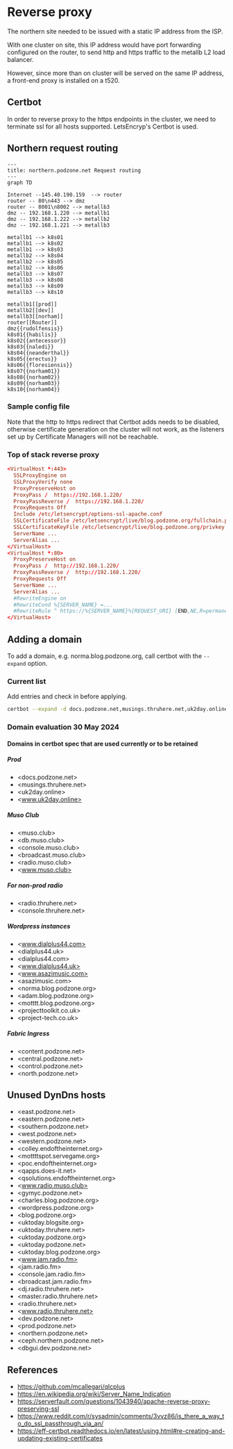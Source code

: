 # Reverse proxy

The northern site needed to be issued with a static IP address from the ISP.

With one cluster on site, this IP address would have port forwarding configured on the router, to send http and https traffic to the metallb L2 load balancer.

However, since more than on cluster will be served on the same IP address, a front-end proxy is installed on a t520.

## Certbot

In order to reverse proxy to the https endpoints in the cluster, we need to terminate ssl for all hosts supported. LetsEncryp's Certbot is used.

## Northern request routing

```mermaid
---
title: northern.podzone.net Request routing
---
graph TD

Internet --145.40.190.159  --> router
router -- 80\n443 --> dmz
router -- 8001\n8002 --> metallb3
dmz -- 192.168.1.220 --> metallb1
dmz -- 192.168.1.222 --> metallb2
dmz -- 192.168.1.221 --> metallb3

metallb1 --> k8s01
metallb1 --> k8s02
metallb1 --> k8s03
metallb2 --> k8s04
metallb2 --> k8s05
metallb2 --> k8s06
metallb3 --> k8s07
metallb3 --> k8s08
metallb3 --> k8s09
metallb3 --> k8s10

metallb1[[prod]]
metallb2[[dev]]
metallb3[[norham]]
router[[Router]]
dmz{{rudolfensis}}
k8s01{{habilis}}
k8s02{{antecessor}}
k8s03{{naledi}}
k8s04{{neanderthal}}
k8s05{{erectus}}
k8s06{{floresiensis}}
k8s07{{norham01}}
k8s08{{norham02}}
k8s09{{norham03}}
k8s10{{norham04}}
```

### Sample config file

Note that the http to https redirect that Certbot adds needs to be disabled, otherwise certificate generation on the cluster will not work, as the listeners set up by Certificate Managers will not be reachable.

### Top of stack reverse proxy

```conf
<VirtualHost *:443>
  SSLProxyEngine on
  SSLProxyVerify none
  ProxyPreserveHost on
  ProxyPass /  https://192.168.1.220/
  ProxyPassReverse /  https://192.168.1.220/
  ProxyRequests Off
  Include /etc/letsencrypt/options-ssl-apache.conf
  SSLCertificateFile /etc/letsencrypt/live/blog.podzone.org/fullchain.pem
  SSLCertificateKeyFile /etc/letsencrypt/live/blog.podzone.org/privkey.pem
  ServerName ...
  ServerAlias ...
</VirtualHost>
<VirtualHost *:80>
  ProxyPreserveHost on
  ProxyPass /  http://192.168.1.220/
  ProxyPassReverse /  http://192.168.1.220/
  ProxyRequests Off
  ServerName ...
  ServerAlias ...
  #RewriteEngine on
  #RewriteCond %{SERVER_NAME} =...
  #RewriteRule ^ https://%{SERVER_NAME}%{REQUEST_URI} [END,NE,R=permanent]
</VirtualHost>
```

## Adding a domain

To add a domain, e.g. norma.blog.podzone.org, call certbot with the `--expand` option.

### Current list

Add entries and check in before applying.

```bash
certbot --expand -d docs.podzone.net,musings.thruhere.net,uk2day.online,www.uk2day.online,muso.club,db.muso.club,console.muso.club,broadcast.muso.club,radio.muso.club,www.muso.club,radio.thruhere.net,console.thruhere.net,norma.blog.podzone.org,content.podzone.net,dialplus44.com,www.dialplus44.com
```

### Domain evaluation 30 May 2024

#### Domains in certbot spec that are used currently or to be retained

##### Prod

- <docs.podzone.net>
- <musings.thruhere.net>
- <uk2day.online>
- <www.uk2day.online>

##### Muso Club

- <muso.club>
- <db.muso.club>
- <console.muso.club>
- <broadcast.muso.club>
- <radio.muso.club>
- <www.muso.club>

##### For non-prod radio

- <radio.thruhere.net>
- <console.thruhere.net>

##### Wordpress instances

- <www.dialplus44.com>
- <dialplus44.uk>
- <dialplus44.com>
- <www.dialplus44.uk>
- <www.asazimusic.com>
- <asazimusic.com>
- <norma.blog.podzone.org>
- <adam.blog.podzone.org>
- <motttt.blog.podzone.org>
- <projecttoolkit.co.uk>
- <project-tech.co.uk>

##### Fabric Ingress

- <content.podzone.net>
- <central.podzone.net>
- <control.podzone.net>
- <north.podzone.net>

## Unused DynDns hosts

- <east.podzone.net>
- <eastern.podzone.net>
- <southern.podzone.net>
- <west.podzone.net>
- <western.podzone.net>
- <colley.endoftheinternet.org>
- <mottttspot.servegame.org>
- <poc.endoftheinternet.org>
- <qapps.does-it.net>
- <qsolutions.endoftheinternet.org>
- <www.radio.muso.club>
- <gymyc.podzone.net>
- <charles.blog.podzone.org>
- <wordpress.podzone.org>
- <blog.podzone.org>
- <uktoday.blogsite.org>
- <uktoday.thruhere.net>
- <uktoday.podzone.org>
- <uktoday.podzone.net>
- <uktoday.blog.podzone.org>
- <www.jam.radio.fm>
- <jam.radio.fm>
- <console.jam.radio.fm>
- <broadcast.jam.radio.fm>
- <dj.radio.thruhere.net>
- <master.radio.thruhere.net>
- <radio.thruhere.net>
- <www.radio.thruhere.net>
- <dev.podzone.net>
- <prod.podzone.net>
- <northern.podzone.net>
- <ceph.northern.podzone.net>
- <dbgui.dev.podzone.net>

## References

- <https://github.com/mcallegari/qlcplus>
- <https://en.wikipedia.org/wiki/Server_Name_Indication>
- <https://serverfault.com/questions/1043940/apache-reverse-proxy-preserving-ssl>
- <https://www.reddit.com/r/sysadmin/comments/3vvz86/is_there_a_way_to_do_ssl_passthrough_via_an/>
- <https://eff-certbot.readthedocs.io/en/latest/using.html#re-creating-and-updating-existing-certificates>
